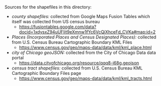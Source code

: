 Sources for the shapefiles in this directory:

* *county shapefiles:* collected from Google Maps Fusion Tables which itself was collected from US census bureau
  * https://fusiontables.google.com/data?docid=1xdysxZ94uUFIit9eXmnw1fYc6VcQiXhceFd_CVKa#map:id=2
* *Places (Incorporated Places and Census Designated Places):* collected from U.S. Census Bureau Cartographic Boundary KML Files
  * https://www.census.gov/geo/maps-data/data/kml/kml_place.html
* *city of Chicago geoJSON:* collected from the City of Chicago Data data portal
  * https://data.cityofchicago.org/resource/qqq8-j68g.geojson
* *census tract shapefiles:* collected from U.S. Census Bureau KML Cartographic Boundary Files page
  * https://www.census.gov/geo/maps-data/data/kml/kml_tracts.html
